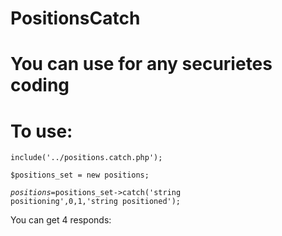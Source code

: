 # PositionsCatch
# You can use for any securietes coding
# To use:
<code>include('../positions.catch.php');</code>

<code>$positions_set = new positions;</code>

<code>$positions=$positions_set->catch('string positioning',0,1,'string positioned');</code>

You can get 4 responds:
